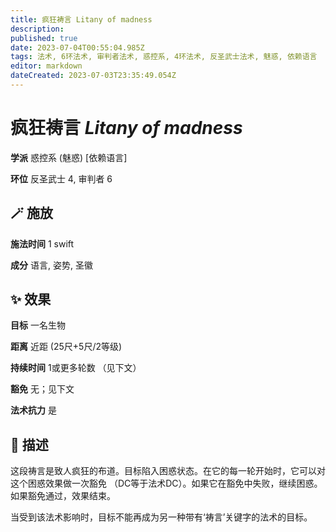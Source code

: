 ```yaml
---
title: 疯狂祷言 Litany of madness
description: 
published: true
date: 2023-07-04T00:55:04.985Z
tags: 法术, 6环法术, 审判者法术, 惑控系, 4环法术, 反圣武士法术, 魅惑, 依赖语言
editor: markdown
dateCreated: 2023-07-03T23:35:49.054Z
---
```


# **疯狂祷言** *Litany of madness*

**学派** 惑控系 (魅惑) \[依赖语言\] 

**环位** 反圣武士 4, 审判者 6

## 🪄 施放

**施法时间** 1 swift

**成分** 语言, 姿势, 圣徽

## ✨ 效果 

**目标** 一名生物 

**距离** 近距 (25尺+5尺/2等级)  

**持续时间** 1或更多轮数 （见下文） 

**豁免** 无；见下文

**法术抗力** 是

## 📖 描述

这段祷言是致人疯狂的布道。目标陷入困惑状态。在它的每一轮开始时，它可以对这个困惑效果做一次豁免 （DC等于法术DC）。如果它在豁免中失败，继续困惑。如果豁免通过，效果结束。

当受到该法术影响时，目标不能再成为另一种带有‘祷言’关键字的法术的目标。
    